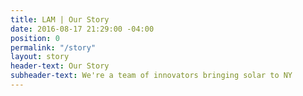 ```yaml
---
title: LAM | Our Story
date: 2016-08-17 21:29:00 -04:00
position: 0
permalink: "/story"
layout: story
header-text: Our Story
subheader-text: We're a team of innovators bringing solar to NY
---
```


